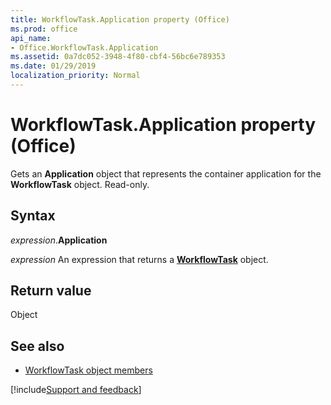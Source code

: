 ```yaml
---
title: WorkflowTask.Application property (Office)
ms.prod: office
api_name:
- Office.WorkflowTask.Application
ms.assetid: 0a7dc052-3948-4f80-cbf4-56bc6e789353
ms.date: 01/29/2019
localization_priority: Normal
---
```



# WorkflowTask.Application property (Office)

Gets an **Application** object that represents the container application for the **WorkflowTask** object. Read-only.


## Syntax

_expression_.**Application**

_expression_ An expression that returns a **[WorkflowTask](Office.WorkflowTask.md)** object.


## Return value

Object


## See also

- [WorkflowTask object members](overview/Library-Reference/workflowtask-members-office.md)


[!include[Support and feedback](~/includes/feedback-boilerplate.md)]